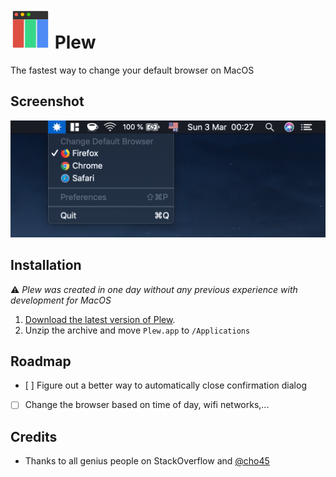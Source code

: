 # ![Screenshot](./icon.png) Plew

The fastest way to change your default browser on MacOS

## Screenshot
![Screenshot](./screenshot.png)

## Installation
:warning: *Plew was created in one day without any previous experience with development for MacOS*
1. [Download the latest version of Plew](https://github.com/slowbackspace/Plew/releases).
2. Unzip the archive and move `Plew.app` to `/Applications`

## Roadmap
- [ ] Figure out a better way to automatically close confirmation dialog
- [ ]  Change the browser based on time of day, wifi networks,... 

## Credits
- Thanks to all genius people on StackOverflow and [@cho45](https://gist.github.com/cho45/ac9443aaa66406408485)
